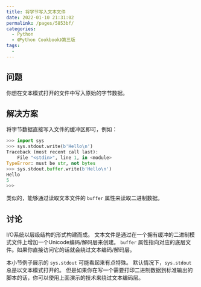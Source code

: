 ```yaml
---
title: 将字节写入文本文件
date: 2022-01-10 21:31:02
permalink: /pages/5853bf/
categories:
  - Python
  - 《Python Cookbook》第三版
tags:
  - 
---
```


## 问题

你想在文本模式打开的文件中写入原始的字节数据。

## 解决方案

将字节数据直接写入文件的缓冲区即可，例如：

```python
>>> import sys
>>> sys.stdout.write(b'Hello\n')
Traceback (most recent call last):
    File "<stdin>", line 1, in <module>
TypeError: must be str, not bytes
>>> sys.stdout.buffer.write(b'Hello\n')
Hello
5
>>>
```

类似的，能够通过读取文本文件的 `buffer` 属性来读取二进制数据。

## 讨论

I/O系统以层级结构的形式构建而成。 文本文件是通过在一个拥有缓冲的二进制模式文件上增加一个Unicode编码/解码层来创建。 `buffer` 属性指向对应的底层文件。如果你直接访问它的话就会绕过文本编码/解码层。

本小节例子展示的 `sys.stdout` 可能看起来有点特殊。 默认情况下，`sys.stdout` 总是以文本模式打开的。 但是如果你在写一个需要打印二进制数据到标准输出的脚本的话，你可以使用上面演示的技术来绕过文本编码层。

